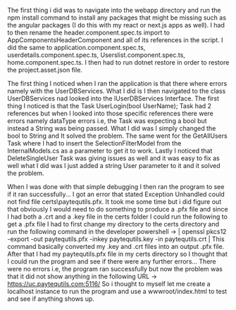 The first thing i did was to navigate into the webapp directory and run the npm install command to install any packages that might
be missing such as the angular packages (I do this with my react or next.js apps as well). I had to then rename the header.component.spec.ts
import to AppComponentsHeaderComponent and all of its references in the script. I did the same to application.component.spec.ts,
userdetails.component.spec.ts, Userslist.component.spec.ts, home.component.spec.ts. I then had to run dotnet restore
in order to restore the project.asset.json file. 

The first thing I noticed when I ran the application is that there where errors namely with the UserDBServices. What I did is I then 
navigated to the class UserDBServices nad looked into the IUserDBServices Interface. The first thing I noticed is that the 
Task<ServiceModel> UserLogin(bool UserName); Task had 2 references but when I looked into those specific references there were
errors namely dataType errors i.e, the Task was expecting a bool but instead a String was being passed. What I did was I simply
changed the bool to String and It solved the problem. The same went for the GetAllUsers Task where I had to insert the 
SelectionFilterModel from the InternalModels.cs as a parameter to get it to work. Lastly I noticed that DeleteSingleUser Task 
was giving issues as well and it was easy to fix as well what I did was I just added a string User parameter to it and it 
solved the problem. 

When I was done with that simple debugging I then ran the program to see if it ran successfully... I got an error that stated 
Exception Unhandled could not find file certs\paytequtils.pfx. It took me some time but i did figure out that obviously 
I would need to do something to produce a .pfx file and since I had both a .crt and a .key file in the certs folder I could 
run the following to get a .pfx file  I had to first change my directory to the certs directory and run the following command in 
the developer powershell -> | openssl pkcs12 -export -out paytequtils.pfx -inkey paytequtils.key -in paytequtils.crt | This 
command basically converted my .key and .crt files into an output .pfx file. After that I had my paytequtils.pfx file in my certs 
directory so I thought that I could run the program and see if there were any further errors... There were no errors i.e, the program 
ran successfully but now the problem was that it did not show anything in the following URL -> https://uc.paytequtils.com:5116/
So i thought to myself let me create a localhost instance to run the program and use a wwwroot/index.html to test and see if anything
shows up. 
